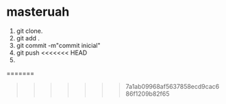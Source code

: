 # masteruah

1. git clone.
2. git add .
3. git commit -m"commit inicial"
4. git push
<<<<<<< HEAD
5. 
=======
>>>>>>> 7a1ab09968af5637858ecd9cac686f1209b82f65
